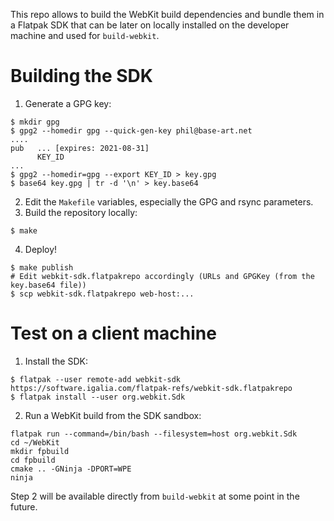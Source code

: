 
This repo allows to build the WebKit build dependencies and bundle them in a
Flatpak SDK that can be later on locally installed on the developer machine and
used for `build-webkit`.

# Building the SDK

1. Generate a GPG key:
```shell
$ mkdir gpg
$ gpg2 --homedir gpg --quick-gen-key phil@base-art.net
....
pub   ... [expires: 2021-08-31]
      KEY_ID
...
$ gpg2 --homedir=gpg --export KEY_ID > key.gpg
$ base64 key.gpg | tr -d '\n' > key.base64
```

2. Edit the `Makefile` variables, especially the GPG and rsync parameters.
3. Build the repository locally:
```shell
$ make
```

4. Deploy!
```shell
$ make publish
# Edit webkit-sdk.flatpakrepo accordingly (URLs and GPGKey (from the key.base64 file))
$ scp webkit-sdk.flatpakrepo web-host:...
```

# Test on a client machine

1. Install the SDK:
```shell
$ flatpak --user remote-add webkit-sdk https://software.igalia.com/flatpak-refs/webkit-sdk.flatpakrepo
$ flatpak install --user org.webkit.Sdk
```

2. Run a WebKit build from the SDK sandbox:
```shell
flatpak run --command=/bin/bash --filesystem=host org.webkit.Sdk
cd ~/WebKit
mkdir fpbuild
cd fpbuild
cmake .. -GNinja -DPORT=WPE
ninja
```

Step 2 will be available directly from `build-webkit` at some point in the future.
